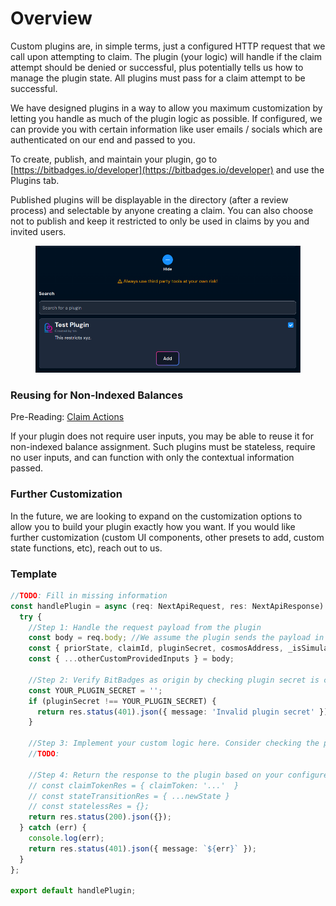 # Overview

Custom plugins are, in simple terms, just a configured HTTP request that we call upon attempting to claim. The plugin (your logic) will handle if the claim attempt should be denied or successful, plus potentially tells us how to manage the plugin state. All plugins must pass for a claim attempt to be successful.

We have designed plugins in a way to allow you maximum customization by letting you handle as much of the plugin logic as possible. If configured, we can provide you with certain information like user emails / socials which are authenticated on our end and passed to you.

To create, publish, and maintain your plugin, go to [https://bitbadges.io/developer](https://bitbadges.io/developer) and use the Plugins tab.&#x20;

Published plugins will be displayable in the directory (after a review process) and selectable by anyone creating a claim. You can also choose not to publish and keep it restricted to only be used in claims by you and invited users.

<figure><img src="../../../../.gitbook/assets/image (1) (1) (1) (1) (1) (1) (1) (1) (1) (1) (1) (1) (1) (1) (1) (1) (1).png" alt=""><figcaption></figcaption></figure>

### Reusing for Non-Indexed Balances&#x20;

Pre-Reading: [Claim Actions](../../claim-actions.md)

If your plugin does not require user inputs, you may be able to reuse it for non-indexed balance assignment. Such plugins must be stateless, require no user inputs, and can function with only the contextual information passed.

### **Further Customization**

In the future, we are looking to expand on the customization options to allow you to build your plugin exactly how you want. If you would like further customization (custom UI components, other presets to add, custom state functions, etc), reach out to us.

### Template

```typescript
//TODO: Fill in missing information
const handlePlugin = async (req: NextApiRequest, res: NextApiResponse) => {
  try {
    //Step 1: Handle the request payload from the plugin
    const body = req.body; //We assume the plugin sends the payload in the body of the request (change this for GET)
    const { priorState, claimId, pluginSecret, cosmosAddress, _isSimulation, lastUpdated, createdAt } = body;
    const { ...otherCustomProvidedInputs } = body;

    //Step 2: Verify BitBadges as origin by checking plugin secret is correct
    const YOUR_PLUGIN_SECRET = '';
    if (pluginSecret !== YOUR_PLUGIN_SECRET) {
      return res.status(401).json({ message: 'Invalid plugin secret' });
    }

    //Step 3: Implement your custom logic here. Consider checking the plugin's creation / last updated time to implement version control.
    //TODO: 

    //Step 4: Return the response to the plugin based on your configured state function preset
    // const claimTokenRes = { claimToken: '...'  }
    // const stateTransitionRes = { ...newState }
    // const statelessRes = {};
    return res.status(200).json({});
  } catch (err) {
    console.log(err);
    return res.status(401).json({ message: `${err}` });
  }
};

export default handlePlugin;

```

###
